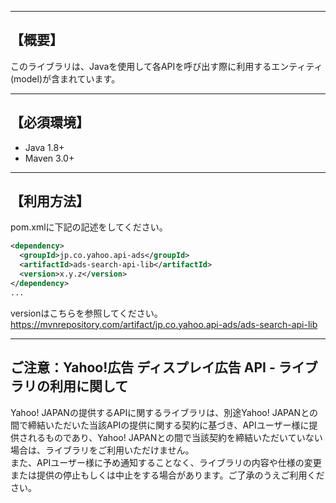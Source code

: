 --------------------------------
【概要】
--------------------------------
このライブラリは、Javaを使用して各APIを呼び出す際に利用するエンティティ(model)が含まれています。

--------------------------------
【必須環境】
--------------------------------
* Java 1.8+
* Maven 3.0+

--------------------------------
【利用方法】
--------------------------------
pom.xmlに下記の記述をしてください。

```xml
<dependency>
  <groupId>jp.co.yahoo.api-ads</groupId>
  <artifactId>ads-search-api-lib</artifactId>
  <version>x.y.z</version>
</dependency>
...
```
versionはこちらを参照してください。https://mvnrepository.com/artifact/jp.co.yahoo.api-ads/ads-search-api-lib

--------------------------------
ご注意：Yahoo!広告 ディスプレイ広告 API - ライブラリの利用に関して
--------------------------------

Yahoo! JAPANの提供するAPIに関するライブラリは、別途Yahoo! JAPANとの間で締結いただいた当該APIの提供に関する契約に基づき、APIユーザー様に提供されるものであり、Yahoo! JAPANとの間で当該契約を締結いただいていない場合は、ライブラリをご利用いただけません。  
また、APIユーザー様に予め通知することなく、ライブラリの内容や仕様の変更または提供の停止もしくは中止をする場合があります。ご了承のうえご利用ください。  
